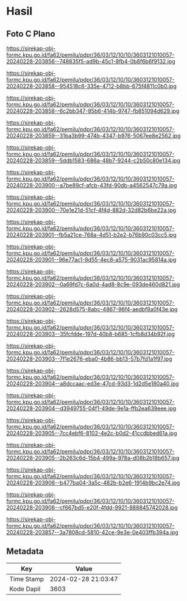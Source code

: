 # Hasil

## Foto C Plano

https://sirekap-obj-formc.kpu.go.id/fa62/pemilu/pdpr/36/03/12/10/10/3603121010057-20240228-203856--748835f5-ad9b-45c1-8fb4-0b8f6b6f9132.jpg

https://sirekap-obj-formc.kpu.go.id/fa62/pemilu/pdpr/36/03/12/10/10/3603121010057-20240228-203858--954518c6-335e-4712-b8bb-675f4811c0b0.jpg

https://sirekap-obj-formc.kpu.go.id/fa62/pemilu/pdpr/36/03/12/10/10/3603121010057-20240228-203858--6c2bb347-85b6-414b-9747-fb851094d629.jpg

https://sirekap-obj-formc.kpu.go.id/fa62/pemilu/pdpr/36/03/12/10/10/3603121010057-20240228-203859--31ba3b99-474b-4347-b976-5067ee8e2562.jpg

https://sirekap-obj-formc.kpu.go.id/fa62/pemilu/pdpr/36/03/12/10/10/3603121010057-20240228-203859--5ddb1583-686a-48b7-9244-c2b50c80e134.jpg

https://sirekap-obj-formc.kpu.go.id/fa62/pemilu/pdpr/36/03/12/10/10/3603121010057-20240228-203900--a7be89cf-afcb-43fd-90db-a4562547c79a.jpg

https://sirekap-obj-formc.kpu.go.id/fa62/pemilu/pdpr/36/03/12/10/10/3603121010057-20240228-203900--70e1e21d-51cf-4f4d-882d-32d82b6be22a.jpg

https://sirekap-obj-formc.kpu.go.id/fa62/pemilu/pdpr/36/03/12/10/10/3603121010057-20240228-203901--fb5a21ce-768a-4d51-b2e2-b76b90c03cc5.jpg

https://sirekap-obj-formc.kpu.go.id/fa62/pemilu/pdpr/36/03/12/10/10/3603121010057-20240228-203901--96e77ac1-8d55-4ec8-a575-9031ac95814a.jpg

https://sirekap-obj-formc.kpu.go.id/fa62/pemilu/pdpr/36/03/12/10/10/3603121010057-20240228-203902--0a69fd7c-6a0d-4ad8-8c9e-093de460d821.jpg

https://sirekap-obj-formc.kpu.go.id/fa62/pemilu/pdpr/36/03/12/10/10/3603121010057-20240228-203902--2628d575-8abc-4867-96f4-aedbf8a0f43e.jpg

https://sirekap-obj-formc.kpu.go.id/fa62/pemilu/pdpr/36/03/12/10/10/3603121010057-20240228-203903--35fcfdde-197d-40b8-b685-1cfb8d34b92f.jpg

https://sirekap-obj-formc.kpu.go.id/fa62/pemilu/pdpr/36/03/12/10/10/3603121010057-20240228-203903--7f1e2676-eba0-4b86-bb13-57b7fd1a1f97.jpg

https://sirekap-obj-formc.kpu.go.id/fa62/pemilu/pdpr/36/03/12/10/10/3603121010057-20240228-203904--a8dccaac-ed3e-47cd-93d3-1d2d5e180a40.jpg

https://sirekap-obj-formc.kpu.go.id/fa62/pemilu/pdpr/36/03/12/10/10/3603121010057-20240228-203904--d3949755-04f1-49de-9e1a-ffb2ea639eee.jpg

https://sirekap-obj-formc.kpu.go.id/fa62/pemilu/pdpr/36/03/12/10/10/3603121010057-20240228-203905--7cc4ebf6-8102-4e2c-b0d2-41ccdbbed61a.jpg

https://sirekap-obj-formc.kpu.go.id/fa62/pemilu/pdpr/36/03/12/10/10/3603121010057-20240228-203905--2b263c6d-15b4-499a-978a-d08b2b18b657.jpg

https://sirekap-obj-formc.kpu.go.id/fa62/pemilu/pdpr/36/03/12/10/10/3603121010057-20240228-203906--b477ba04-3a5c-482b-b2e6-1914b9bc2e74.jpg

https://sirekap-obj-formc.kpu.go.id/fa62/pemilu/pdpr/36/03/12/10/10/3603121010057-20240228-203906--cf667bd5-e20f-4fdd-9921-888845742028.jpg

https://sirekap-obj-formc.kpu.go.id/fa62/pemilu/pdpr/36/03/12/10/10/3603121010057-20240228-203857--3a7808cd-5810-42ce-9e3e-0e403ffb394a.jpg


## Metadata

| Key        | Value               |
| ---------- | ------------------- |
| Time Stamp | 2024-02-28 21:03:47 |
| Kode Dapil | 3603                |



